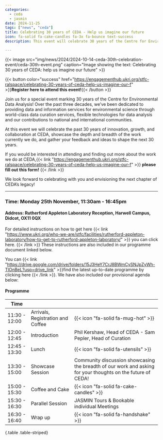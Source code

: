 ```yaml
---
categories:
  - ceda
  - jasmin
date: 2024-11-25
tags: ["news", "ceda"]
title: Celebrating 30 years of CEDA - Help us imagine our future  
icon: fa-solid fa-cake-candles fa-3x fa-bounce text-success
description: This event will celebrate 30 years of the Centre for Environmental Data Analysis, showcasing the work we do and allowing you to help shape our future, cake included! 

---
```


{{< image src="img/news/2024/2024-10-14-ceda-30th-celebration-event/ceda-30th-event.png" caption="Image showing the text: Celebrating 30 years of CEDA: help us imagine our future" >}}

{{< button color="success" href="https://engagementhub.ukri.org/stfc-ralspace/celebrating-30-years-of-ceda-help-us-imagine-our-f" >}}**Register here to attend this event!**{{< /button >}}

Join us for a special event marking 30 years of the Centre for Environmental Data Analysis! Over the past three decades, we’ve been dedicated to providing data and information services for environmental science through world-class data curation services, flexible technologies for data analysis and our contributions to national and international communities.

At this event we will celebrate the past 30 years of innovation, growth, and collaboration at CEDA, showcase the depth and breadth of the work currently we do, and gather your feedback and ideas to shape the next 30 years.

If you would be interested in attending and finding out more about the work we do at CEDA,{{< link "https://engagementhub.ukri.org/stfc-ralspace/celebrating-30-years-of-ceda-help-us-imagine-our-f" >}} **please fill out this form!** {{< /link >}}

We look forward to celebrating with you and envisioning the next chapter of CEDA’s legacy!

--------------------------------------------------------------------------------------------------------------

### Time: Monday 25th November, 11:30am - 16:45pm

#### Address: Rutherford Appleton Laboratory Reception, Harwell Campus, Didcot, OX11 0QX

For detailed instructions on how to get here {{< link "https://www.ukri.org/who-we-are/stfc/facilities/rutherford-appleton-laboratory/how-to-get-to-rutherford-appleton-laboratory/" >}} you can click here.  {{< /link >}}
These instructions are also included in our programme document linked below.

You can {{< link "https://drive.google.com/drive/folders/15J3HeY7CrJ8BWmCySNJpZyWh-TlOnBeL?usp=drive_link" >}}find the latest up-to-date programme  by clicking here {{< /link >}}. We have also included our provisional agenda below:

#### Programme

| Time  |         |  |
| -- | ----------- | --- |
| 11:30 - 12:00| Arrivals, Registration and Coffee | {{< icon "fa-solid fa-mug-hot" >}} |
| 12:00 - 12:45| Introduction | Phil Kershaw, Head of CEDA - Sam Pepler, Head of Curation |
| 12:45 - 13:30| Lunch | {{< icon "fa-solid fa-utensils" >}}|
| 13:30 - 15:00| Showcase Session | Community discussion showcasing the breadth of our work and asking for your thoughts on the future of CEDA! |
| 15:00 - 15:30| Coffee and Cake | {{< icon "fa-solid fa-cake-candles" >}}|
| 15:30 - 16:30| Parallel Session | JASMIN Tours & Bookable individual Meetings |
| 16:30 - 16:40| Wrap up | {{< icon "fa-solid fa-handshake" >}}|
{.table .table-striped}
